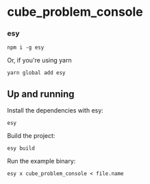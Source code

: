 # cube_problem_console

### esy


```console
npm i -g esy
```

Or, if you're using yarn

```console
yarn global add esy
```

## Up and running

Install the dependencies with esy:

```console
esy
```

Build the project:

```console
esy build
```

Run the example binary:

```console
esy x cube_problem_console < file.name
```
